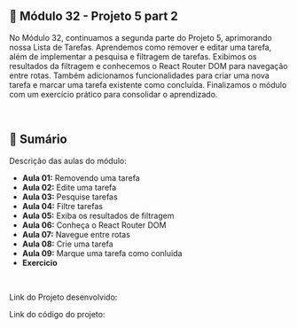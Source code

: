## 📌 Módulo 32 - Projeto 5 part 2
No Módulo 32, continuamos a segunda parte do Projeto 5, aprimorando nossa Lista de Tarefas. Aprendemos como remover e editar uma tarefa, além de implementar a pesquisa e filtragem de tarefas. Exibimos os resultados da filtragem e conhecemos o React Router DOM para navegação entre rotas. Também adicionamos funcionalidades para criar uma nova tarefa e marcar uma tarefa existente como concluída. Finalizamos o módulo com um exercício prático para consolidar o aprendizado.

<br>

## 📎 Sumário
Descrição das aulas do módulo:
- **Aula 01:** Removendo uma tarefa
- **Aula 02:** Edite uma tarefa
- **Aula 03:** Pesquise tarefas
- **Aula 04:** Filtre tarefas
- **Aula 05:** Exiba os resultados de filtragem
- **Aula 06:** Conheça o React Router DOM
- **Aula 07:** Navegue entre rotas
- **Aula 08:** Crie uma tarefa
- **Aula 09:** Marque uma tarefa como conluida
- **Exercicio**

<br>

Link do Projeto desenvolvido: 

Link do código do projeto: 
